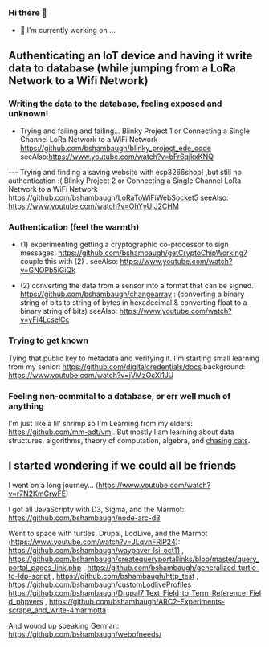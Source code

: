 ### Hi there 👋

- 🔭 I’m currently working on ...

## Authenticating an IoT device and having it write data to database (while jumping from a LoRa Network to a Wifi Network)

### Writing the data to the database, feeling exposed and unknown! 
- Trying and failing and failing...
Blinky Project 1 or Connecting a Single Channel LoRa Network to a WiFi Network 
https://github.com/bshambaugh/blinky_project_ede_code
seeAlso:https://www.youtube.com/watch?v=bFr6qjkxKNQ

--- Trying and finding a saving website with esp8266shop! ,but still no authentication :(
Blinky Project 2 or Connecting a Single Channel LoRa Network to a WiFi Network
https://github.com/bshambaugh/LoRaToWiFiWebSocket5
seeAlso: https://www.youtube.com/watch?v=OhYyUIJ2CHM

### Authentication (feel the warmth)
- (1) experimenting getting a cryptographic co-processor to sign messages: https://github.com/bshambaugh/getCryptoChipWorking7
couple this with (2) . 
seeAlso: https://www.youtube.com/watch?v=GNOPb5iGiQk

- (2) converting the data from a sensor into a format that can be signed. 
https://github.com/bshambaugh/changearray : (converting a binary string of bits to string of bytes in hexadecimal & converting float to a binary string of bits)
seeAlso: https://www.youtube.com/watch?v=yFi4LcselCc

### Trying to get known
Tying that public key to metadata and verifying it.
I'm starting small learning from my senior: https://github.com/digitalcredentials/docs
background: https://www.youtube.com/watch?v=jVMzOcXi1JU

### Feeling non-commital to a database, or err well much of anything
I'm just like a lil' shrimp so I'm Learning from my elders: https://github.com/mm-adt/vm .
But mostly I am learning about data structures, algorithms, theory of computation, algebra, and [chasing cats](https://github.com/bshambaugh/bshambaugh/CategoryTheory_and_FQL.pdf).

## I started wondering if we could all be friends
I went on a long journey... (https://www.youtube.com/watch?v=r7N2KmGrwFE)

I got all JavaScripty with D3, Sigma, and the Marmot:
https://github.com/bshambaugh/node-arc-d3

Went to space with turtles, Drupal, LodLive, and the Marmot (https://www.youtube.com/watch?v=JLqvnFRiP24):
https://github.com/bshambaugh/waypaver-lsi-oct11 ,
https://github.com/bshambaugh/createqueryportallinks/blob/master/query_portal_pages_link.php ,
https://github.com/bshambaugh/generalized-turtle-to-ldp-script ,
https://github.com/bshambaugh/http_test ,
https://github.com/bshambaugh/customLodliveProfiles ,
https://github.com/bshambaugh/Drupal7_Text_Field_to_Term_Reference_Field_phpvers ,
https://github.com/bshambaugh/ARC2-Experiments-scrape_and_write-4marmotta

And wound up speaking German:
https://github.com/bshambaugh/webofneeds/

<!--
**bshambaugh/bshambaugh** is a ✨ _special_ ✨ repository because its `README.md` (this file) appears on your GitHub profile.

Here are some ideas to get you started:

- 🔭 I’m currently working on ...
- 🌱 I’m currently learning ...
- 👯 I’m looking to collaborate on ...
- 🤔 I’m looking for help with ...
- 💬 Ask me about ...
- 📫 How to reach me: ...
- 😄 Pronouns: ...
- ⚡ Fun fact: ...
-->
